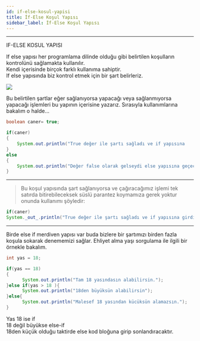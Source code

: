 ```yaml
---
id: if-else-kosul-yapisi
title: İf-Else Koşul Yapısı
sidebar_label: İf-Else Koşul Yapısı
---
```



----------

IF-ELSE KOSUL YAPISI

If else yapısı her programlama dilinde olduğu gibi belirtilen koşulların kontrolünü sağlamakta kullanılır.  
Kendi içerisinde birçok farklı kullanıma sahiptir.  
If else yapısında biz kontrol etmek için bir şart belirleriz.

![](https://cdn-images-1.medium.com/max/1600/1*wPdqvjh15gWi9tQFn746Ng.png)

Bu belirtilen şartlar eğer sağlanıyorsa yapacağı veya sağlanmıyorsa yapacağı işlemleri bu yapının içerisine yazarız. Sırasıyla kullanımlarına bakalım o halde…
```java
boolean caner= true;

if(caner)  
{  
    System.out.println("True değer ile şartı sağladı ve if yapısına           girdi.");  
}  
else  
{  
    System.out.println("Değer false olarak gelseydi else yapısına geçecekti.");  
}
```
----------

> Bu koşul yapısında şart sağlanıyorsa ve çağıracağımız işlemi tek satırda bitirebileceksek süslü parantez koymamıza gerek yoktur onunda kullanımı şöyledir:  
  
```java
if(caner)  
System._out_.println("True değer ile şartı sağladı ve if yapısına girdi.");
```
----------

Birde else if merdiven yapısı var buda bizlere bir şartımızı birden fazla koşula sokarak denememizi sağlar. Ehliyet alma yaşı sorgulama ile ilgili bir örnekle bakalım.
```java
int yas = 18;

if(yas == 18)  
{  
      System.out.println("Tam 18 yasındasın alabilirsin.");  
}else if(yas > 18 ){  
      System.out.println("18den büyüksün alabilirsin");  
}else{  
      System.out.println("Malesef 18 yasından kücüksün alamazsın.");  
}
```
Yas 18 ise if  
18 değil büyükse else-if  
18den küçük olduğu taktirde else kod bloğuna girip sonlandıracaktır.